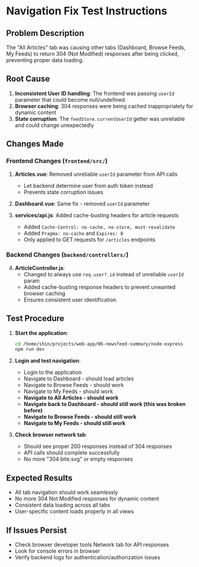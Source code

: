 # Navigation Fix Test Instructions

## Problem Description
The "All Articles" tab was causing other tabs (Dashboard, Browse Feeds, My Feeds) to return 304 (Not Modified) responses after being clicked, preventing proper data loading.

## Root Cause
1. **Inconsistent User ID handling**: The frontend was passing `userId` parameter that could become null/undefined
2. **Browser caching**: 304 responses were being cached inappropriately for dynamic content
3. **State corruption**: The `feedStore.currentUserId` getter was unreliable and could change unexpectedly

## Changes Made

### Frontend Changes (`frontend/src/`)

1. **Articles.vue**: Removed unreliable `userId` parameter from API calls
   - Let backend determine user from auth token instead
   - Prevents state corruption issues

2. **Dashboard.vue**: Same fix - removed `userId` parameter

3. **services/api.js**: Added cache-busting headers for article requests
   - Added `Cache-Control: no-cache, no-store, must-revalidate`
   - Added `Pragma: no-cache` and `Expires: 0`
   - Only applied to GET requests for `/articles` endpoints

### Backend Changes (`backend/controllers/`)

4. **ArticleController.js**: 
   - Changed to always use `req.user?.id` instead of unreliable `userId` param
   - Added cache-busting response headers to prevent unwanted browser caching
   - Ensures consistent user identification

## Test Procedure

1. **Start the application**:
   ```bash
   cd /home/shin/projects/web-app/06-newsfeed-summary/node-express
   npm run dev
   ```

2. **Login and test navigation**:
   - Login to the application
   - Navigate to Dashboard - should load articles
   - Navigate to Browse Feeds - should work
   - Navigate to My Feeds - should work  
   - **Navigate to All Articles - should work**
   - **Navigate back to Dashboard - should still work (this was broken before)**
   - **Navigate to Browse Feeds - should still work**
   - **Navigate to My Feeds - should still work**

3. **Check browser network tab**:
   - Should see proper 200 responses instead of 304 responses
   - API calls should complete successfully
   - No more "304 bite.svg" or empty responses

## Expected Results
- All tab navigation should work seamlessly
- No more 304 Not Modified responses for dynamic content
- Consistent data loading across all tabs
- User-specific content loads properly in all views

## If Issues Persist
- Check browser developer tools Network tab for API responses
- Look for console errors in browser
- Verify backend logs for authentication/authorization issues